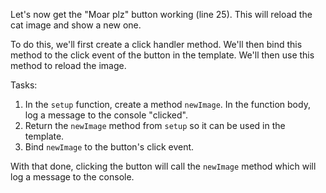 Let's now get the "Moar plz" button working (line 25). This will reload the cat image and show a new one.

To do this, we'll first create a click handler method. We'll then bind this method to the click event of the button in the template. We'll then use this method to reload the image.

Tasks:

1. In the `setup` function, create a method `newImage`. In the function body, log a message to the console "clicked".
2. Return the `newImage` method from `setup` so it can be used in the template.
3. Bind `newImage` to the button's click event.

With that done, clicking the button will call the `newImage` method which will log a message to the console.
